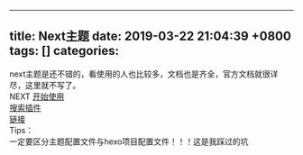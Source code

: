 
---
title: Next主题
date: 2019-03-22 21:04:39 +0800
tags: []
categories: 
---
next主题是还不错的，看使用的人也比较多，文档也是齐全，官方文档就很详尽，这里就不写了。<br />NEXT [开始使用](http://theme-next.iissnan.com/theme-settings.html)<br />[搜索插件](http://theme-next.iissnan.com/third-party-services.html)<br />[链接](http://theme-next.iissnan.com/third-party-services.html)<br />Tips：<br />一定要区分主题配置文件与hexo项目配置文件！！！这是我踩过的坑

